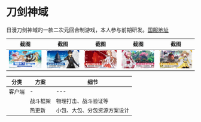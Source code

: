 # 刀剑神域
日漫刀剑神域的一款二次元回合制游戏，本人参与前期研发。<a href="https://apps.apple.com/cn/app/id1518791926">国服地址</a>

| 截图 | 截图 | 截图 | 截图 | 截图 | 
| --- | - | --- | --- | - |
| ![](iPhone_0.jpg) | ![](iPhone_1.jpg) | ![](iPhone_2.jpg) | ![](iPhone_3.jpg) | ![](iPhone_4.jpg) 


| 分类 | 方案 | 细节 |
| --- | - | --- |
| 客户端 | - | --- |
|  | 战斗框架 | 物理打击、战斗验证等 |
|  | 热更新 | 小包、大包、分包资源方案设计 |
